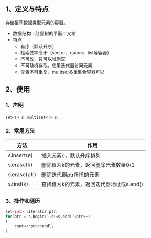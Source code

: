 ## 1、定义与特点
存储相同数据类型元素的容器。
- 数据结构：红黑树的平衡二叉树
- 特点
	- 有序（默认升序）
	- 检索效率高于（vector、queue、list等容器）
	- 不可改，只可以增删查
	- 不可随机存取，使用迭代器访问元素
	- 元素不可重复，multiset多重集合容器可以
## 2、使用
### 1、声明
`set<T> s;`
`multiset<T> s;`
### 2、常用方法
| 方法 | 作用 |
| ---- | ---- |
| s.insert(e) | 插入元素e，默认升序排列 |
| s.erase(k) | 删除值为k的元素，返回删除元素数量0/1 |
| s.erase(ptr) | 删除迭代器ptr所指的元素 |
| s.find(k) | 查找值为k的元素，返回迭代器地址或s.end() |
### 3、操作和遍历
```cpp
set<int>::iterator ptr;
for(ptr = s.begin();s!=s.end();ptr++)
{
	cout<<*ptr<<endl;
}
```